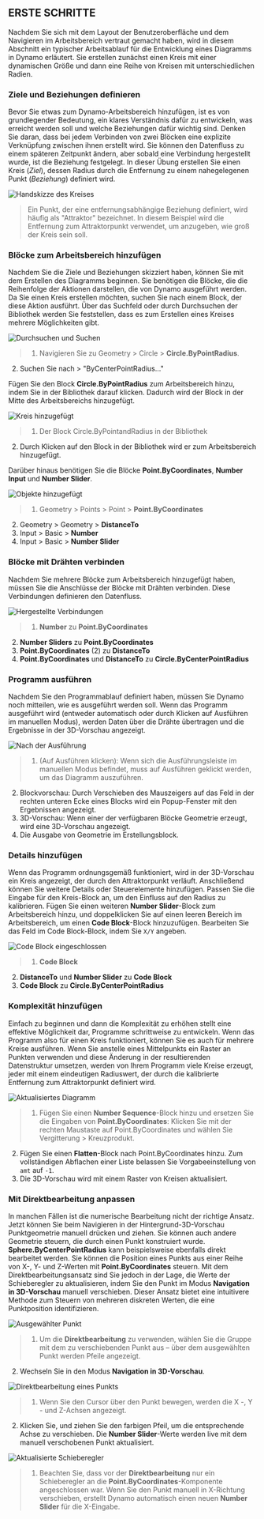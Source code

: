

## ERSTE SCHRITTE

Nachdem Sie sich mit dem Layout der Benutzeroberfläche und dem Navigieren im Arbeitsbereich vertraut gemacht haben, wird in diesem Abschnitt ein typischer Arbeitsablauf für die Entwicklung eines Diagramms in Dynamo erläutert. Sie erstellen zunächst einen Kreis mit einer dynamischen Größe und dann eine Reihe von Kreisen mit unterschiedlichen Radien.

### Ziele und Beziehungen definieren

Bevor Sie etwas zum Dynamo-Arbeitsbereich hinzufügen, ist es von grundlegender Bedeutung, ein klares Verständnis dafür zu entwickeln, was erreicht werden soll und welche Beziehungen dafür wichtig sind. Denken Sie daran, dass bei jedem Verbinden von zwei Blöcken eine explizite Verknüpfung zwischen ihnen erstellt wird. Sie können den Datenfluss zu einem späteren Zeitpunkt ändern, aber sobald eine Verbindung hergestellt wurde, ist die Beziehung festgelegt. In dieser Übung erstellen Sie einen Kreis (*Ziel*), dessen Radius durch die Entfernung zu einem nahegelegenen Punkt (*Beziehung*) definiert wird.

![Handskizze des Kreises](images/2-4/00-Hand-Sketch-of-Circle.png)

> Ein Punkt, der eine entfernungsabhängige Beziehung definiert, wird häufig als "Attraktor" bezeichnet. In diesem Beispiel wird die Entfernung zum Attraktorpunkt verwendet, um anzugeben, wie groß der Kreis sein soll.

### Blöcke zum Arbeitsbereich hinzufügen

Nachdem Sie die Ziele und Beziehungen skizziert haben, können Sie mit dem Erstellen des Diagramms beginnen. Sie benötigen die Blöcke, die die Reihenfolge der Aktionen darstellen, die von Dynamo ausgeführt werden. Da Sie einen Kreis erstellen möchten, suchen Sie nach einem Block, der diese Aktion ausführt. Über das Suchfeld oder durch Durchsuchen der Bibliothek werden Sie feststellen, dass es zum Erstellen eines Kreises mehrere Möglichkeiten gibt.

![Durchsuchen und Suchen](images/2-4/01-BrowseAndSearch.png)

> 1. Navigieren Sie zu Geometry > Circle > **Circle.ByPointRadius**.
2. Suchen Sie nach > "ByCenterPointRadius..."

Fügen Sie den Block **Circle.ByPointRadius** zum Arbeitsbereich hinzu, indem Sie in der Bibliothek darauf klicken. Dadurch wird der Block in der Mitte des Arbeitsbereichs hinzugefügt.

![Kreis hinzugefügt](images/2-4/02-CircleAdded.png)

> 1. Der Block Circle.ByPointandRadius in der Bibliothek
2. Durch Klicken auf den Block in der Bibliothek wird er zum Arbeitsbereich hinzugefügt.

Darüber hinaus benötigen Sie die Blöcke **Point.ByCoordinates**, **Number Input** und **Number Slider**.

![Objekte hinzugefügt](images/2-4/03-NodesAdded.png)

> 1. Geometry > Points > Point > **Point.ByCoordinates**
2. Geometry > Geometry > **DistanceTo**
3. Input > Basic > **Number**
4. Input > Basic > **Number Slider**

### Blöcke mit Drähten verbinden

Nachdem Sie mehrere Blöcke zum Arbeitsbereich hinzugefügt haben, müssen Sie die Anschlüsse der Blöcke mit Drähten verbinden. Diese Verbindungen definieren den Datenfluss.

![Hergestellte Verbindungen](images/2-4/04-NodesConnected.png)

> 1. **Number** zu **Point.ByCoordinates**
2. **Number Sliders** zu **Point.ByCoordinates**
3. **Point.ByCoordinates** (2) zu **DistanceTo**
4. **Point.ByCoordinates** und **DistanceTo** zu **Circle.ByCenterPointRadius**

### Programm ausführen

Nachdem Sie den Programmablauf definiert haben, müssen Sie Dynamo noch mitteilen, wie es ausgeführt werden soll. Wenn das Programm ausgeführt wird (entweder automatisch oder durch Klicken auf Ausführen im manuellen Modus), werden Daten über die Drähte übertragen und die Ergebnisse in der 3D-Vorschau angezeigt.

![Nach der Ausführung](images/2-4/05-GraphExecuted.png)

> 1. (Auf Ausführen klicken): Wenn sich die Ausführungsleiste im manuellen Modus befindet, muss auf Ausführen geklickt werden, um das Diagramm auszuführen.
2. Blockvorschau: Durch Verschieben des Mauszeigers auf das Feld in der rechten unteren Ecke eines Blocks wird ein Popup-Fenster mit den Ergebnissen angezeigt.
3. 3D-Vorschau: Wenn einer der verfügbaren Blöcke Geometrie erzeugt, wird eine 3D-Vorschau angezeigt.
4. Die Ausgabe von Geometrie im Erstellungsblock.

### Details hinzufügen

Wenn das Programm ordnungsgemäß funktioniert, wird in der 3D-Vorschau ein Kreis angezeigt, der durch den Attraktorpunkt verläuft. Anschließend können Sie weitere Details oder Steuerelemente hinzufügen. Passen Sie die Eingabe für den Kreis-Block an, um den Einfluss auf den Radius zu kalibrieren. Fügen Sie einen weiteren **Number Slider**-Block zum Arbeitsbereich hinzu, und doppelklicken Sie auf einen leeren Bereich im Arbeitsbereich, um einen **Code Block**-Block hinzuzufügen. Bearbeiten Sie das Feld im Code Block-Block, indem Sie ```X/Y``` angeben.

![Code Block eingeschlossen](images/2-4/06-CodeBlock.png)

> 1. **Code Block**
2. **DistanceTo** und **Number Slider** zu **Code Block**
3. **Code Block** zu **Circle.ByCenterPointRadius**

### Komplexität hinzufügen

Einfach zu beginnen und dann die Komplexität zu erhöhen stellt eine effektive Möglichkeit dar, Programme schrittweise zu entwickeln. Wenn das Programm also für einen Kreis funktioniert, können Sie es auch für mehrere Kreise ausführen. Wenn Sie anstelle eines Mittelpunkts ein Raster an Punkten verwenden und diese Änderung in der resultierenden Datenstruktur umsetzen, werden von Ihrem Programm viele Kreise erzeugt, jeder mit einem eindeutigen Radiuswert, der durch die kalibrierte Entfernung zum Attraktorpunkt definiert wird.

![Aktualisiertes Diagramm](images/2-4/07-AddingComplexity.png)

> 1. Fügen Sie einen **Number Sequence**-Block hinzu und ersetzen Sie die Eingaben von **Point.ByCoordinates**: Klicken Sie mit der rechten Maustaste auf Point.ByCoordinates und wählen Sie Vergitterung > Kreuzprodukt.
2. Fügen Sie einen **Flatten**-Block nach Point.ByCoordinates hinzu. Zum vollständigen Abflachen einer Liste belassen Sie Vorgabeeinstellung von ```amt``` auf ```-1```.
3. Die 3D-Vorschau wird mit einem Raster von Kreisen aktualisiert.

### Mit Direktbearbeitung anpassen

In manchen Fällen ist die numerische Bearbeitung nicht der richtige Ansatz. Jetzt können Sie beim Navigieren in der Hintergrund-3D-Vorschau Punktgeometrie manuell drücken und ziehen. Sie können auch andere Geometrie steuern, die durch einen Punkt konstruiert wurde. **Sphere.ByCenterPointRadius** kann beispielsweise ebenfalls direkt bearbeitet werden. Sie können die Position eines Punkts aus einer Reihe von X-, Y- und Z-Werten mit **Point.ByCoordinates** steuern. Mit dem Direktbearbeitungsansatz sind Sie jedoch in der Lage, die Werte der Schieberegler zu aktualisieren, indem Sie den Punkt im Modus **Navigation in 3D-Vorschau** manuell verschieben. Dieser Ansatz bietet eine intuitivere Methode zum Steuern von mehreren diskreten Werten, die eine Punktposition identifizieren.

![Ausgewählter Punkt](images/2-4/08-SelectedPoint.png)

> 1. Um die **Direktbearbeitung** zu verwenden, wählen Sie die Gruppe mit dem zu verschiebenden Punkt aus – über dem ausgewählten Punkt werden Pfeile angezeigt.
2. Wechseln Sie in den Modus **Navigation in 3D-Vorschau**.

![Direktbearbeitung eines Punkts](images/2-4/09-DirectPointManipulation.png)

> 1. Wenn Sie den Cursor über den Punkt bewegen, werden die X -, Y - und Z-Achsen angezeigt.
2. Klicken Sie, und ziehen Sie den farbigen Pfeil, um die entsprechende Achse zu verschieben. Die **Number Slider**-Werte werden live mit dem manuell verschobenen Punkt aktualisiert.

![Aktualisierte Schieberegler](images/2-4/10-UpdatedSliders.png)

> 1. Beachten Sie, dass vor der **Direktbearbeitung** nur ein Schieberegler an die **Point.ByCoordinates**-Komponente angeschlossen war. Wenn Sie den Punkt manuell in X-Richtung verschieben, erstellt Dynamo automatisch einen neuen **Number Slider** für die X-Eingabe.

